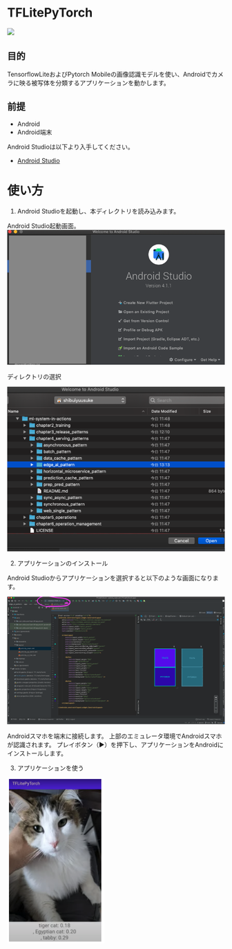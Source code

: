 # TFLitePyTorch

[![](http://img.youtube.com/vi/3XOwdP7Mv2Y/0.jpg)](http://www.youtube.com/watch?v=3XOwdP7Mv2Y "")

## 目的

TensorflowLiteおよびPytorch Mobileの画像認識モデルを使い、Androidでカメラに映る被写体を分類するアプリケーションを動かします。


## 前提

- Android 
- Android端末

Android Studioは以下より入手してください。
- [Android Studio](https://developer.android.com/studio/install)
# 使い方

1. Android Studioを起動し、本ディレクトリを読み込みます。

Android Studio起動画面。
![img](./img/start.png)

ディレクトリの選択

![img](./img/files.png)


2. アプリケーションのインストール

Android Studioからアプリケーションを選択すると以下のような画面になります。

![img](./img/install.png)

Androidスマホを端末に接続します。
上部のエミュレータ環境でAndroidスマホが認識されます。
プレイボタン（▶）を押下し、アプリケーションをAndroidにインストールします。

3. アプリケーションを使う

![img](./img/edge_ai.png)
